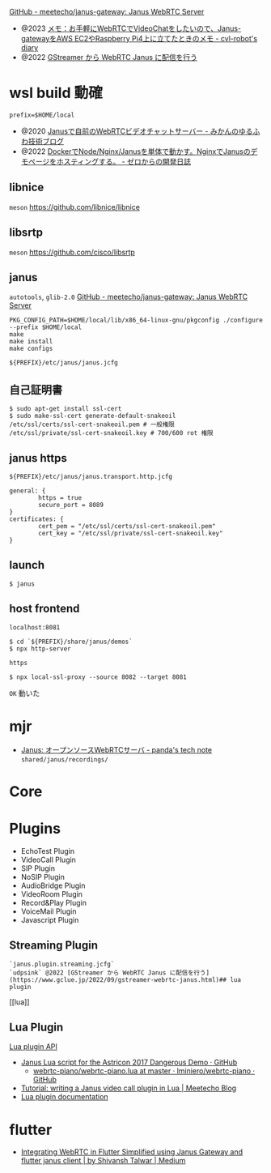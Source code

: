 [GitHub - meetecho/janus-gateway: Janus WebRTC Server](https://github.com/meetecho/janus-gateway)

- @2023 [メモ：お手軽にWebRTCでVideoChatをしたいので、Janus-gatewayをAWS EC2やRaspberry Pi4上に立てたときのメモ - cvl-robot's diary](https://cvl-robot.hateblo.jp/entry/2023/02/01/203417)
- @2022 [GStreamer から WebRTC Janus に配信を行う](https://www.gclue.jp/2022/09/gstreamer-webrtc-janus.html)


# wsl build 動確
`prefix=$HOME/local`
- @2020 [Janusで自前のWebRTCビデオチャットサーバー - みかんのゆるふわ技術ブログ](https://www.mikan-tech.net/entry/2020/05/02/173000)
- @2022 [DockerでNode/Nginx/Janusを単体で動かす。NginxでJanusのデモページをホスティングする。 - ゼロからの開発日誌](https://nucamisoo.hatenablog.com/entry/2022/08/21/155935)

## libnice
`meson`
https://github.com/libnice/libnice

## libsrtp
`meson`
https://github.com/cisco/libsrtp

## janus
`autotools`, `glib-2.0`
[GitHub - meetecho/janus-gateway: Janus WebRTC Server](https://github.com/meetecho/janus-gateway)
```
PKG_CONFIG_PATH=$HOME/local/lib/x86_64-linux-gnu/pkgconfig ./configure --prefix $HOME/local
make
make install
make configs
```
`${PREFIX}/etc/janus/janus.jcfg`

## 自己証明書
```
$ sudo apt-get install ssl-cert
$ sudo make-ssl-cert generate-default-snakeoil
/etc/ssl/certs/ssl-cert-snakeoil.pem # 一般権限
/etc/ssl/private/ssl-cert-snakeoil.key # 700/600 rot 権限
```

## janus https
`${PREFIX}/etc/janus/janus.transport.http.jcfg`
```
general: {
        https = true
        secure_port = 8089
}
certificates: {
        cert_pem = "/etc/ssl/certs/ssl-cert-snakeoil.pem"
        cert_key = "/etc/ssl/private/ssl-cert-snakeoil.key"
}
```

## launch
`$ janus`

## host frontend
`localhost:8081`
```
$ cd `${PREFIX}/share/janus/demos`
$ npx http-server
```
`https`
```
$ npx local-ssl-proxy --source 8082 --target 8081
```

`OK` 動いた

# mjr
- [Janus: オープンソースWebRTCサーバ - panda's tech note](https://ja.tech.jar.jp/webrtc/janus.html)
`shared/janus/recordings/`

# Core


# Plugins
- EchoTest Plugin
- VideoCall Plugin
- SIP Plugin
- NoSIP Plugin
- AudioBridge Plugin
- VideoRoom Plugin
- Record&Play Plugin
- VoiceMail Plugin
- Javascript Plugin

## Streaming Plugin
	`janus.plugin.streaming.jcfg`
    `udpsink` @2022 [GStreamer から WebRTC Janus に配信を行う](https://www.gclue.jp/2022/09/gstreamer-webrtc-janus.html)## lua plugin
[[lua]]

## Lua Plugin
 [Lua plugin API](https://janus.conf.meetecho.com/docs/group__luapapi.html)
- [Janus Lua script for the Astricon 2017 Dangerous Demo · GitHub](https://gist.github.com/lminiero/9aeeda1be501fb636cad0c8057c6e076)
	- [webrtc-piano/webrtc-piano.lua at master · lminiero/webrtc-piano · GitHub](https://github.com/lminiero/webrtc-piano/blob/master/webrtc-piano.lua)
- [Tutorial: writing a Janus video call plugin in Lua | Meetecho Blog](https://www.meetecho.com/blog/tutorial-writing-a-janus-video-call-plugin-in-lua/)
- [Lua plugin documentation](https://janus.conf.meetecho.com/docs/lua.html)

# flutter
- [Integrating WebRTC in Flutter Simplified using Janus Gateway and flutter janus client | by Shivansh Talwar | Medium](https://medium.com/@shivanshtalwar0/integrating-webrtc-in-flutter-simplified-using-janus-gateway-and-flutter-janus-client-6013dbd3a3ee)
